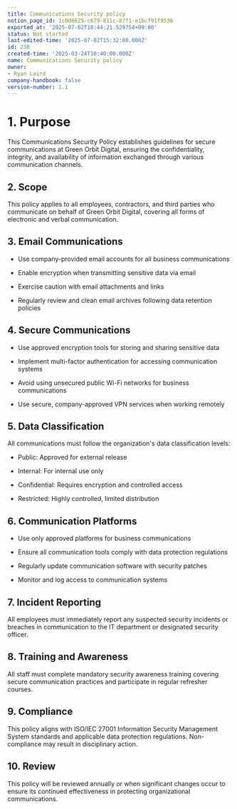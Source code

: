 ```yaml
---
title: Communications Security policy
notion_page_id: 1c0d6625-c679-811c-87f1-e1bcf91f9536
exported_at: '2025-07-02T18:44:21.529754+00:00'
status: Not started
last-edited-time: '2025-07-02T15:32:00.000Z'
id: 238
created-time: '2025-03-24T10:40:00.000Z'
name: Communications Security policy
owner:
- Ryan Laird
company-handbook: false
version-number: 1.1
---
```


# 1. Purpose

This Communications Security Policy establishes guidelines for secure communications at Green Orbit Digital, ensuring the confidentiality, integrity, and availability of information exchanged through various communication channels.

## 2. Scope

This policy applies to all employees, contractors, and third parties who communicate on behalf of Green Orbit Digital, covering all forms of electronic and verbal communication.

## 3. Email Communications

- Use company-provided email accounts for all business communications

- Enable encryption when transmitting sensitive data via email

- Exercise caution with email attachments and links

- Regularly review and clean email archives following data retention policies

## 4. Secure Communications

- Use approved encryption tools for storing and sharing sensitive data

- Implement multi-factor authentication for accessing communication systems

- Avoid using unsecured public Wi-Fi networks for business communications

- Use secure, company-approved VPN services when working remotely

## 5. Data Classification

All communications must follow the organization's data classification levels:

- Public: Approved for external release

- Internal: For internal use only

- Confidential: Requires encryption and controlled access

- Restricted: Highly controlled, limited distribution

## 6. Communication Platforms

- Use only approved platforms for business communications

- Ensure all communication tools comply with data protection regulations

- Regularly update communication software with security patches

- Monitor and log access to communication systems

## 7. Incident Reporting

All employees must immediately report any suspected security incidents or breaches in communication to the IT department or designated security officer.

## 8. Training and Awareness

All staff must complete mandatory security awareness training covering secure communication practices and participate in regular refresher courses.

## 9. Compliance

This policy aligns with ISO/IEC 27001 Information Security Management System standards and applicable data protection regulations. Non-compliance may result in disciplinary action.

## 10. Review

This policy will be reviewed annually or when significant changes occur to ensure its continued effectiveness in protecting organizational communications.